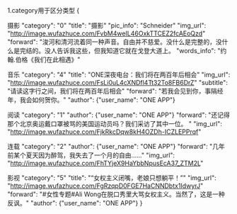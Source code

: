 1.category用于区分类型
{

摄影
"category": "0"
"title": "摄影"
"pic_info": "Schneider"
"img_url": "http://image.wufazhuce.com/FvbM4weIL46OxkTTCEZ2fcAEoQzd"
"forward": "浚河和清河流着同一种声音。自由并不慈爱。没什么是完整的，没什么是完结的。没人告诉我这些，但我知道它就在戈登大道上。
"words_info": "约翰.伯格《我们在此相遇》"

音乐
"category": "4"
"title": "ONE深夜电台：我们将在两百年后相会"
"img_url": "http://image.wufazhuce.com/FsLi0uL4cXNDfl4Tt32To8FB6DrZ"
"subtitle": "请读这字行之间，我们将在两百年后相会"
"forward": "若我会见到你，事隔经年，我会如何贺你。"
"author": {"user_name": "ONE APP"}

阅读
"category": "1"
"author": {"user_name": "ONE APP"}
"forward": "还记得那个北京奥运戴口罩被骂的美国运动员吗？我们采访了其中一位。  "
"img_url": "http://image.wufazhuce.com/FjkRkcDqw8kH4OZDh-ICZLEPPrqf"

连载
"category": "2"
"author": {"user_name": "ONE APP"}
"forward": "几年前某个夏天因为醉驾，我失去了一个月的自由……"
"img_url": "http://image.wufazhuce.com/FhTYjeX9HaYbbNpusEcA37_ZTM2L"

影视
"category": "5"
"title": "“女权主义闭嘴，老娘只想躺平！”"
"img_url": "http://image.wufazhuce.com/FgRzqpD0FGE7HaCNNDbtx1IdwyrJ"
"forward": "#女性专题#Ali Wong在脱口秀里大骂女权主义。当然了，这是一种反讽。"
"author": {"user_name": "ONE APP"}
}
